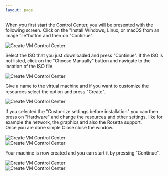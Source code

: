 ```yaml
---
layout: page
---
```


<div class="image toggle hand" title="Click on the image to toggle between the detailed steps and the animation">
    <div class="steps hide flex flex-column">
        <p>
            When you first start the Control Center, you will be presented with the following screen. Click on the "<span class="bold">Install Windows, Linux, or macOS from an image file</span>"button and then on "<span class="bold">Continue</span>".
        </p>
        <div class="flex flex-center">
            <img src="{{site.url}}{{site.baseurl}}/img/examples/create_vm_control_center_step1.png" alt="Create VM Control Center">
        </div>
        <p>
            Select the ISO that you just downloaded and press "<span class="bold">Continue</span>".
            If the ISO is not listed, click on the "<span class="bold">Choose Manually</span>" button and navigate to the location of the ISO file.
        </p>
        <div class="flex flex-center">
            <img src="{{site.url}}{{site.baseurl}}/img/examples/create_vm_control_center_step2.png" alt="Create VM Control Center">
        </div>
        <p>
            Give a name to the virtual machine and if you want to customize the resources select the option and press "<span class="bold">Create</span>".
        </p>
        <div class="flex flex-center">
            <img src="{{site.url}}{{site.baseurl}}/img/examples/create_vm_control_center_step3.png" alt="Create VM Control Center">
        </div>
        <p>
            If you selected the "<span class="bold">Customize settings before installation</span>" you can then press on "<span class="bold">Hardware</span>" and change the resources and other settings, like for example the network, the graphics and also the <span class="bold">Rosetta support</span>.<br/>
            Once you are done simple <span class="bold">Close</span> close the window.
        </p>
        <div class="flex flex-center">
            <div id="step4.1" class="zoom-container">
                <img src="{{site.url}}{{site.baseurl}}/img/examples/create_vm_control_center_step4.1.png" alt="Create VM Control Center">            
            </div>
            <div  id="step4.2" class="zoom-container">
                <img src="{{site.url}}{{site.baseurl}}/img/examples/create_vm_control_center_step4.2.png" alt="Create VM Control Center">
            </div>
        </div>
        <p>
            Your machine is now created and you can start it by pressing "<span class="bold">Continue</span>".
        </p>
        <div class="flex flex-center">
            <img src="{{site.url}}{{site.baseurl}}/img/examples/create_vm_control_center_step5.png" alt="Create VM Control Center">
        </div>
    </div>
    <div class="anime">
        <img src="{{site.url}}{{site.baseurl}}/img/examples/create_vm_control_center.gif" alt="Create VM Control Center">
    </div>
</div>

<script>
    document.addEventListener('DOMContentLoaded', function() {
        let div = document.querySelector('div.image.toggle');
        console.log(div);
        div.addEventListener('click', function() {
            div.querySelector('div.steps').classList.toggle('hide');
            div.querySelector('div.anime').classList.toggle('hide');
        });

        let multiColumnXZoom = document.querySelectorAll('div.zoom-container').forEach(function(el) {
            el.addEventListener('mouseenter', function() {
                el.classList.add('zoom');
                document.querySelectorAll('div.zoom-container').forEach(function(subEl) {
                    if (el.id !== subEl.id) {
                        subEl.classList.remove('zoom');
                    }
                });
            });
            el.addEventListener('mouseleave', function() {
                document.querySelectorAll('div.zoom-container').forEach(function(subEl) {
                    subEl.classList.remove('zoom');
                });
            });

        });
    });

    
</script>
